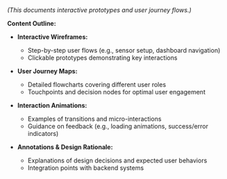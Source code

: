*(This documents interactive prototypes and user journey flows.)*

**Content Outline:**

- **Interactive Wireframes:**  
  - Step-by-step user flows (e.g., sensor setup, dashboard navigation)  
  - Clickable prototypes demonstrating key interactions

- **User Journey Maps:**  
  - Detailed flowcharts covering different user roles  
  - Touchpoints and decision nodes for optimal user engagement

- **Interaction Animations:**  
  - Examples of transitions and micro-interactions  
  - Guidance on feedback (e.g., loading animations, success/error indicators)

- **Annotations & Design Rationale:**  
  - Explanations of design decisions and expected user behaviors  
  - Integration points with backend systems
